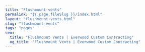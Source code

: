 ```yaml
---
title: "Flushmount-vents"
permalink: "{{ page.fileSlug }}/index.html"
layout: "flushmount-vents.html"
slug: "flushmount-vents"
tags: "pages"
seo:
  title: "Flushmount Vents | Everwood Custom Contracting"
  og_title: "Flushmount Vents | Everwood Custom Contracting"
---
```



